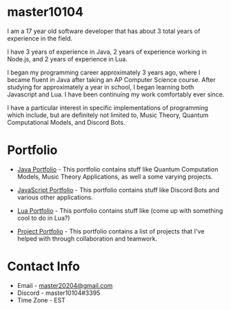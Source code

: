 # master10104

I am a 17 year old software developer that has about 3 total years of experience in the field.

I have 3 years of experience in Java, 2 years of experience working in Node.js, and 2 years of experience in Lua.

I began my programming career approximately 3 years ago, where I became fluent in Java after taking an AP Computer Science course. After studying for approximately a year in school, I began learning both Javascript and Lua. I have been continuing my work comfortably ever since.

I have a particular interest in specific implementations of programming which include, but are definitely not limited to, Music Theory, Quantum Computational Models, and Discord Bots.

# Portfolio

* [Java Portfolio](https://master10104.github.io/javaPortfolio.html) - This portfolio contains stuff like Quantum Computation Models, Music Theory Applications, as well a some varying projects.

* [JavaScript Portfolio](https://master10104.github.io/jsPortfolio.html) - This portfolio contains stuff like Discord Bots and various other applications.

* [Lua Portfolio](https://master10104.github.io/luaPortfolio.html) - This portfolio contains stuff like (come up with something cool to do in Lua?)

* [Project Portfolio](https://master10104.github.io/projectPortfolio.html) - This portfolio contains a list of projects that I've helped with through collaboration and teamwork.

# Contact Info

* Email - master20204@gmail.com
* Discord - master10104#3395
* Time Zone - EST